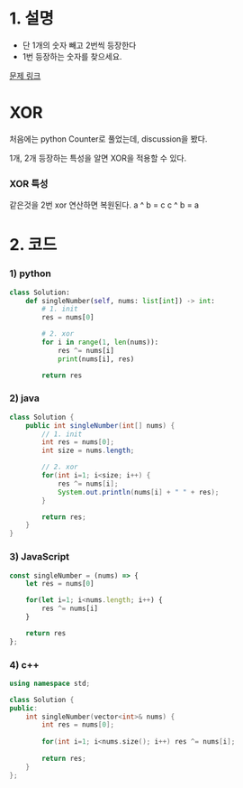 # 1. 설명
- 단 1개의 숫자 빼고 2번씩 등장한다
- 1번 등장하는 숫자를 찾으세요.



[문제 링크](https://leetcode.com/problems/single-number/)

# XOR
처음에는 python Counter로 풀었는데, discussion을 봤다.

1개, 2개 등장하는 특성을 알면 XOR을 적용할 수 있다.

### XOR 특성
같은것을 2번 xor 연산하면 복원된다.
a ^ b = c
c ^ b = a

# 2. 코드
### 1) python
```python
class Solution:
    def singleNumber(self, nums: list[int]) -> int:
        # 1. init
        res = nums[0]

        # 2. xor
        for i in range(1, len(nums)):
            res ^= nums[i]
            print(nums[i], res)

        return res
```

### 2) java
```java
class Solution {
    public int singleNumber(int[] nums) {
        // 1. init
        int res = nums[0];
        int size = nums.length;

        // 2. xor
        for(int i=1; i<size; i++) {
            res ^= nums[i];
            System.out.println(nums[i] + " " + res);
        }

        return res;
    }
}
```

### 3) JavaScript
```js
const singleNumber = (nums) => {
    let res = nums[0]

    for(let i=1; i<nums.length; i++) {
        res ^= nums[i]
    }

    return res
};
```

### 4) c++
```cpp
using namespace std;

class Solution {
public:
    int singleNumber(vector<int>& nums) {
        int res = nums[0];
        
        for(int i=1; i<nums.size(); i++) res ^= nums[i];
        
        return res;
    }
};
```